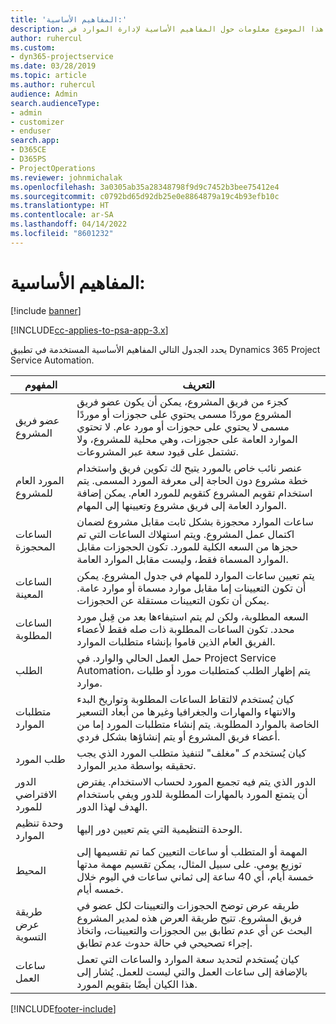 ```yaml
---
title: 'المفاهيم الأساسية:'
description: يوفر هذا الموضوع معلومات حول المفاهيم الأساسية لإدارة الموارد في Project Service Automation.
author: ruhercul
ms.custom:
- dyn365-projectservice
ms.date: 03/28/2019
ms.topic: article
ms.author: ruhercul
audience: Admin
search.audienceType:
- admin
- customizer
- enduser
search.app:
- D365CE
- D365PS
- ProjectOperations
ms.reviewer: johnmichalak
ms.openlocfilehash: 3a0305ab35a28348798f9d9c7452b3bee75412e4
ms.sourcegitcommit: c0792bd65d92db25e0e8864879a19c4b93efb10c
ms.translationtype: HT
ms.contentlocale: ar-SA
ms.lasthandoff: 04/14/2022
ms.locfileid: "8601232"
---
```

# <a name="key-concepts"></a>المفاهيم الأساسية:

[!include [banner](../includes/psa-now-project-operations.md)]

[!INCLUDE[cc-applies-to-psa-app-3.x](../includes/cc-applies-to-psa-app-3x.md)]

يحدد الجدول التالي المفاهيم الأساسية المستخدمة في تطبيق Dynamics 365 Project Service Automation.

| المفهوم                    | التعريف |
|----------------------------|------------|
| عضو فريق المشروع        | كجزء من فريق المشروع، يمكن أن يكون عضو فريق المشروع موردًا مسمى يحتوي على حجوزات أو موردًا مسمى لا يحتوي على حجوزات أو مورد عام. لا تحتوي الموارد العامة على حجوزات، وهي محلية للمشروع، ولا تشتمل على قيود سعة عبر المشروعات. |
| المورد العام للمشروع   | عنصر نائب خاص بالمورد يتيح لك تكوين فريق واستخدام خطة مشروع دون الحاجة إلى معرفة المورد المسمى. يتم استخدام تقويم المشروع كتقويم للمورد العام. يمكن إضافة الموارد العامة إلى فريق مشروع وتعيينها إلى المهام. |
| الساعات المحجوزة               | ساعات الموارد محجوزة بشكل ثابت مقابل مشروع لضمان اكتمال عمل المشروع. ويتم استهلاك الساعات التي تم حجزها من السعه الكلية للمورد. تكون الحجوزات مقابل الموارد المسماة فقط، وليست مقابل الموارد العامة. |
| الساعات المعينة             | يتم تعيين ساعات الموارد للمهام في جدول المشروع. يمكن أن تكون التعيينات إما مقابل موارد مسماة أو موارد عامة. يمكن أن تكون التعيينات مستقلة عن الحجوزات. |
| الساعات المطلوبة             | السعه المطلوبة، ولكن لم يتم استيفاءها بعد من قِبل مورد محدد. تكون الساعات المطلوبة ذات صله فقط لأعضاء الفريق العام الذين قاموا بإنشاء متطلبات الموارد. |
| الطلب                     | حمل العمل الحالي والوارد. في Project Service Automation، يتم إظهار الطلب كمتطلبات مورد أو طلبات موارد. |
| متطلبات الموارد       | كيان يُستخدم لالتقاط الساعات المطلوبة وتواريخ البدء والانتهاء والمهارات والجغرافيا وغيرها من أبعاد التسعير الخاصة بالموارد المطلوبة. يتم إنشاء متطلبات المورد إما من أعضاء فريق المشروع أو يتم إنشاؤها بشكل فردي. |
| طلب المورد           | كيان يُستخدم كـ "مغلف" لتنفيذ متطلب المورد الذي يجب تحقيقه بواسطة مدير الموارد. |
| الدور الافتراضي للمورد      | الدور الذي يتم فيه تجميع المورد لحساب الاستخدام. يفترض أن يتمتع المورد بالمهارات المطلوبة للدور ويفي باستخدام الهدف لهذا الدور. |
| وحدة تنظيم الموارد | الوحدة التنظيمية التي يتم تعيين دور إليها. |
| المحيط                    | المهمة أو المتطلب أو ساعات التعيين كما تم تقسيمها إلى توزيع يومي. على سبيل المثال، يمكن تقسيم مهمة مدتها خمسة أيام، أي 40 ساعة إلى ثماني ساعات في اليوم خلال خمسه أيام. |
| طريقة عرض التسوية        | طريقه عرض توضح الحجوزات والتعيينات لكل عضو في فريق المشروع. تتيح طريقة العرض هذه لمدير المشروع البحث عن أي عدم تطابق بين الحجوزات والتعيينات، واتخاذ إجراء تصحيحي في حالة حدوث عدم تطابق. |
| ساعات العمل                 | كيان يُستخدم لتحديد سعة الموارد والساعات التي تعمل بالإضافة إلى ساعات العمل والتي ليست للعمل. يُشار إلى هذا الكيان أيضًا بتقويم المورد. |


[!INCLUDE[footer-include](../includes/footer-banner.md)]
